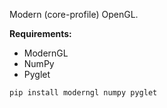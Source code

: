 Modern (core-profile) OpenGL.

**Requirements:**
- ModernGL
- NumPy
- Pyglet
```
pip install moderngl numpy pyglet

```